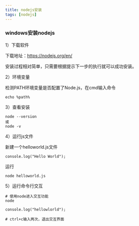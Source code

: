```yaml
---
title: nodejs安装
tags: [nodejs]
---
```


### windows安装nodejs

1）下载软件

下载地址：https://nodejs.org/en/

安装过程相对简单，只需要根据提示下一步的执行就可以成功安装。

2）环境变量

检测PATH环境变量是否配置了Node.js，在cmd输入命令

```
echo %path%
```

3）查看安装

```
node --version
或
node -v
```

4）运行js文件

新建一个helloworld.js文件

```
console.log("Hello World");
```

运行

```
node helloworld.js
```

5）运行命令行交互

```
# 使用node进入交互功能
node

console.log("hellowlorld");

# ctrl+c输入两次，退出交互界面
```